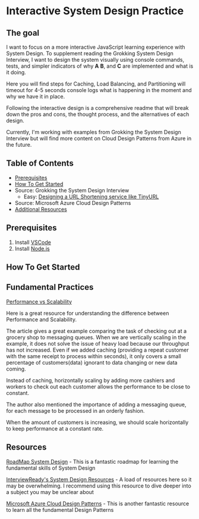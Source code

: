 # Interactive System Design Practice
## The goal

  I want to focus on a more interactive JavaScript learning experience with System Design. To supplement reading the Grokking System Design Interview, I want to design the system visually using console commands, tests, and simpler indicators of why **A** **B**, and **C** are implemented and what is it doing.

Here you will find steps for Caching, Load Balancing, and Partitioning will timeout for 4-5 seconds console logs what is happening in the moment and why we have it in place.

Following the interactive design is a comprehensive readme that will break down the pros and cons, the thought process, and the alternatives of each design.

Currently, I'm working with examples from Grokking the System Design Interview but will find more content on Cloud Design Patterns from Azure in the future.

## Table of Contents

- [Prerequisites](#prerequisites)
- [How To Get Started](#how-to-get-started)
- Source: Grokking the System Design Interview
  - Easy: [Designing a URL Shortening service like TinyURL](https://github.com/chitangchin/InteractiveSystemDesign/tree/main/Designing%20a%20URL%20Shortening%20service%20like%20TinyURL)
- Source: Microsoft Azure Cloud Design Patterns
- [Additional Resources](#resources)


## Prerequisites
1. Install [VSCode](https://code.visualstudio.com/download)
2. Install [Node.js](https://nodejs.org/en/download/package-manager/current)

## How To Get Started

## Fundamental Practices

[Performance vs Scalability](https://blog.professorbeekums.com/performance-vs-scalability/)

Here is a great resource for understanding the difference between Performance and Scalability. 

The article gives a great example comparing the task of checking out at a grocery shop to messaging queues. When we are vertically scaling in the example, it does not solve the issue of heavy load because our throughput has not increased. Even if we added caching (providing a repeat customer with the same receipt to process within seconds), it only covers a small percentage of customers(data) ignorant to data changing or new data coming.

Instead of caching, horizontally scaling by adding more cashiers and workers to check out each customer allows the performance to be close to constant.

The author also mentioned the importance of adding a messaging queue, for each message to be processed in an orderly fashion.

When the amount of customers is increasing, we should scale horizontally to keep performance at a constant rate.

## Resources

[RoadMap System Design](https://roadmap.sh/system-design) - This is a fantastic roadmap for learning the fundamental skills of System Design

[InterviewReady's System Design Resources](https://github.com/InterviewReady/system-design-resources) - A load of resources here so it may be overwhelming. I recommend using this resource to dive deeper into a subject you may be unclear about

[Microsoft Azure Cloud Design Patterns](https://learn.microsoft.com/en-us/azure/architecture/patterns/) - This is another fantastic resource to learn all the fundamental Design Patterns
